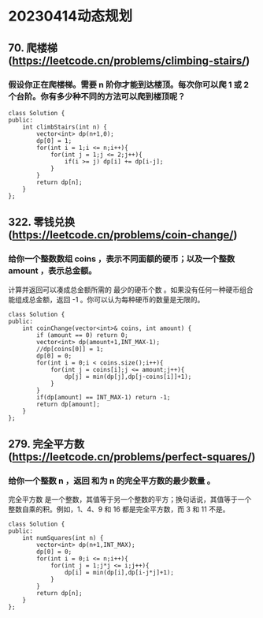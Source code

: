 # 20230414动态规划
## 70. 爬楼梯(https://leetcode.cn/problems/climbing-stairs/)
### 假设你正在爬楼梯。需要 n 阶你才能到达楼顶。每次你可以爬 1 或 2 个台阶。你有多少种不同的方法可以爬到楼顶呢？
```
class Solution {
public:
    int climbStairs(int n) {
        vector<int> dp(n+1,0);
        dp[0] = 1;
        for(int i = 1;i <= n;i++){
            for(int j = 1;j <= 2;j++){
                if(i >= j) dp[i] += dp[i-j];
            }
        }
        return dp[n];
    }
};
```
## 322. 零钱兑换(https://leetcode.cn/problems/coin-change/)
### 给你一个整数数组 coins ，表示不同面额的硬币；以及一个整数 amount ，表示总金额。
计算并返回可以凑成总金额所需的 最少的硬币个数 。如果没有任何一种硬币组合能组成总金额，返回 -1 。你可以认为每种硬币的数量是无限的。
```
class Solution {
public:
    int coinChange(vector<int>& coins, int amount) {
        if (amount == 0) return 0;
        vector<int> dp(amount+1,INT_MAX-1);
        //dp[coins[0]] = 1;
        dp[0] = 0;
        for(int i = 0;i < coins.size();i++){
            for(int j = coins[i];j <= amount;j++){
                dp[j] = min(dp[j],dp[j-coins[i]]+1);
            }
        }
        if(dp[amount] == INT_MAX-1) return -1;
        return dp[amount];
    }
};
```
## 279. 完全平方数(https://leetcode.cn/problems/perfect-squares/)
### 给你一个整数 n ，返回 和为 n 的完全平方数的最少数量 。
完全平方数 是一个整数，其值等于另一个整数的平方；换句话说，其值等于一个整数自乘的积。例如，1、4、9 和 16 都是完全平方数，而 3 和 11 不是。
```
class Solution {
public:
    int numSquares(int n) {
        vector<int> dp(n+1,INT_MAX);
        dp[0] = 0;
        for(int i = 0;i <= n;i++){
            for(int j = 1;j*j <= i;j++){
                dp[i] = min(dp[i],dp[i-j*j]+1);
            }
        }
        return dp[n];
    }
};
```